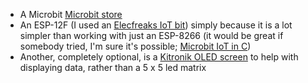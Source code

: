 - A Microbit [Microbit store](https://microbit.org/buy)
- An ESP-12F (I used an [Elecfreaks IoT bit](https://shop.elecfreaks.com/products/elecfreaks-iot-bit-internet-wifi-extension-board-for-micro-bit?_pos=2&_sid=2513e1df0&_ss=r)) simply because it is a lot simpler than working with just an ESP-8266 (it would be great if somebody tried, I'm sure it's possible; [Microbit IoT in C](https://www.google.co.uk/books/edition/_/oSFfvgAACAAJ?hl=en))
- Another, completely optional, is a [Kitronik OLED screen](https://kitronik.co.uk/products/56115-kitronik-view-graphics128-oled-display-128x64-for-bbc-micro-bit?_pos=1&_sid=6c94b0b1b&_ss=r) to help with displaying data, rather than a 5 x 5 led matrix

